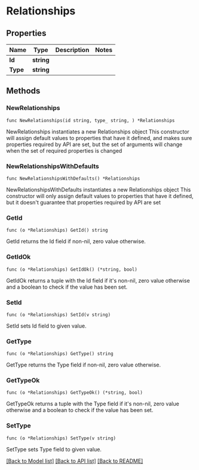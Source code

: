 # Relationships

## Properties

Name | Type | Description | Notes
------------ | ------------- | ------------- | -------------
**Id** | **string** |  | 
**Type** | **string** |  | 

## Methods

### NewRelationships

`func NewRelationships(id string, type_ string, ) *Relationships`

NewRelationships instantiates a new Relationships object
This constructor will assign default values to properties that have it defined,
and makes sure properties required by API are set, but the set of arguments
will change when the set of required properties is changed

### NewRelationshipsWithDefaults

`func NewRelationshipsWithDefaults() *Relationships`

NewRelationshipsWithDefaults instantiates a new Relationships object
This constructor will only assign default values to properties that have it defined,
but it doesn't guarantee that properties required by API are set

### GetId

`func (o *Relationships) GetId() string`

GetId returns the Id field if non-nil, zero value otherwise.

### GetIdOk

`func (o *Relationships) GetIdOk() (*string, bool)`

GetIdOk returns a tuple with the Id field if it's non-nil, zero value otherwise
and a boolean to check if the value has been set.

### SetId

`func (o *Relationships) SetId(v string)`

SetId sets Id field to given value.


### GetType

`func (o *Relationships) GetType() string`

GetType returns the Type field if non-nil, zero value otherwise.

### GetTypeOk

`func (o *Relationships) GetTypeOk() (*string, bool)`

GetTypeOk returns a tuple with the Type field if it's non-nil, zero value otherwise
and a boolean to check if the value has been set.

### SetType

`func (o *Relationships) SetType(v string)`

SetType sets Type field to given value.



[[Back to Model list]](../README.md#documentation-for-models) [[Back to API list]](../README.md#documentation-for-api-endpoints) [[Back to README]](../README.md)



